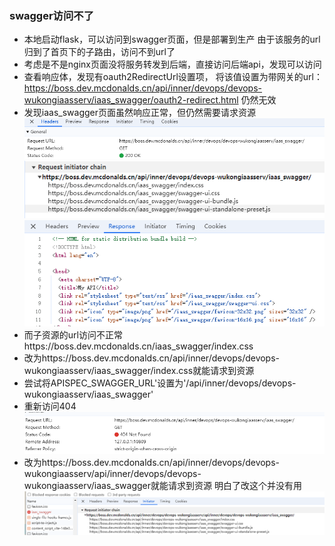 ### swagger访问不了
- 本地启动flask，可以访问到swagger页面，但是部署到生产 由于该服务的url归到了首页下的子路由，访问不到url了
- 考虑是不是nginx页面没将服务转发到后端，直接访问后端api，发现可以访问
- 查看响应体，发现有oauth2RedirectUrl设置项， 将该值设置为带网关的url：https://boss.dev.mcdonalds.cn/api/inner/devops/devops-wukongiaasserv/iaas_swagger/oauth2-redirect.html 仍然无效
- 发现iaas_swagger页面虽然响应正常，但仍然需要请求资源
![alt text](imgs/other_problem.image.png)
![alt text](imgs/other_problem.image-1.png)
![alt text](imgs/other_problem.image-2.png)
- 而子资源的url访问不正常https://boss.dev.mcdonalds.cn/iaas_swagger/index.css
- 改为https://boss.dev.mcdonalds.cn/api/inner/devops/devops-wukongiaasserv/iaas_swagger/index.css就能请求到资源
- 尝试将APISPEC_SWAGGER_URL'设置为'/api/inner/devops/devops-wukongiaasserv/iaas_swagger'
- 重新访问404
![alt text](imgs/other_problem.image-3.png)
- 改为https://boss.dev.mcdonalds.cn/api/inner/devops/devops-wukongiaasserv/api/inner/devops/devops-wukongiaasserv/iaas_swagger就能请求到资源 明白了改这个并没有用
![alt text](imgs/other_problem.image-4.png)
